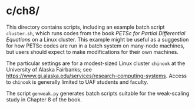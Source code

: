 c/ch8/
======

This directory contains scripts, including an example batch script `cluster.sh`,
which runs codes from the book _PETSc for Partial Differential Equations_ on a
Linux cluster.  This example might be useful as a suggestion for how
PETSc codes are run in a batch system on many-node machines, but users should
expect to make modifications for their own machines.

The particular settings are for a modest-sized Linux cluster `chinook` at the
University of Alaska Fairbanks; see
   https://www.gi.alaska.edu/services/research-computing-systems.
Access to `chinook` is generally limited to UAF students and faculty.

The script `genweak.py` generates batch scripts suitable for the weak-scaling
study in Chapter 8 of the book.

